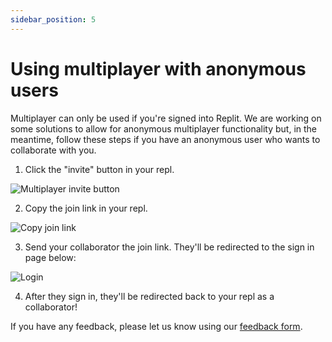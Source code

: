```yaml
---
sidebar_position: 5
---
```


# Using multiplayer with anonymous users

Multiplayer can only be used if you're signed into Replit. We are working on some solutions to allow for anonymous multiplayer functionality but, in the meantime, follow these steps if you have an anonymous user who wants to collaborate with you. 

1. Click the "invite" button in your repl.

![Multiplayer invite button](https://replit-docs-images.bardia.repl.co/images/repls/multiplayer-invite-button.png)

2. Copy the join link in your repl. 

![Copy join link](https://replit-docs-images.bardia.repl.co/images/repls/multiplayer-invite-link.png)

3. Send your collaborator the join link. They'll be redirected to the sign in page below:

![Login](https://replit-docs-images.bardia.repl.co/images/repls/login.png)

4. After they sign in, they'll be redirected back to your repl as a collaborator!

If you have any feedback, please let us know using our [feedback form](https://replit.com/support).
